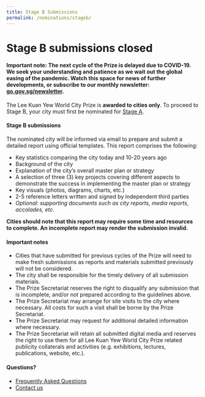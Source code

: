 ```yaml
---
title: Stage B Submissions
permalink: /nominations/stageb/
---
```


# **Stage B submissions closed**

#### **Important note:** The next cycle of the Prize is delayed due to COVID-19. We seek your understanding and patience as we wait out the global easing of the pandemic. Watch this space for news of further developments, or subscribe to our monthly newsletter: [go.gov.sg/newsletter](https://go.gov.sg/newsletter).

The Lee Kuan Yew World City Prize is **awarded to cities only**. To proceed to Stage B, your city must first be nominated for [Stage A](/nominations/stagea).

#### **Stage B submissions**

The nominated city will be informed via email to prepare and submit a detailed report using official templates. This report comprises the following: 

- Key statistics comparing the city today and 10-20 years ago 
- Background of the city 
- Explanation of the city’s overall master plan or strategy
- A selection of three (3) key projects covering different aspects to demonstrate the success in implementing the master plan or strategy 
- Key visuals (photos, diagrams, charts, etc.) 
- 2-5 reference letters written and signed by independent third parties
- *Optional: supporting documents such as city reports, media reports, accolades, etc.*

**Cities should note that this report may require some time and resources to complete. An incomplete report may render the submission invalid.** 

#### **Important notes**

- Cities that have submitted for previous cycles of the Prize will need to make fresh submissions as reports and materials submitted previously will not be considered.
- The city shall be responsible for the timely delivery of all submission materials. 
- The Prize Secretariat reserves the right to disqualify any submission that is incomplete, and/or not prepared according to the guidelines above. 
- The Prize Secretariat may arrange for site visits to the city where necessary. All costs for such a visit shall be borne by the Prize Secretariat. 
- The Prize Secretariat may request for additional detailed information where necessary. 
- The Prize Secretariat will retain all submitted digital media and reserves the right to use them for all Lee Kuan Yew World City Prize related publicity collaterals and activities (e.g. exhibitions, lectures, publications, website, etc.). 

#### **Questions?**

- [Frequently Asked Questions](/faq/) 
- [Contact us](/contact-us/)
